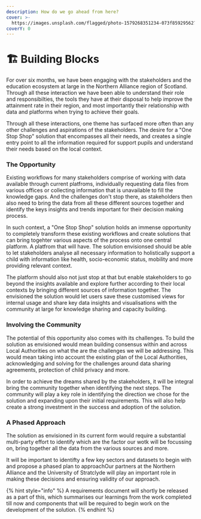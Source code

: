 ```yaml
---
description: How do we go ahead from here?
cover: >-
  https://images.unsplash.com/flagged/photo-1579268351234-073f85929562?crop=entropy&cs=srgb&fm=jpg&ixid=MnwxOTcwMjR8MHwxfHNlYXJjaHw1fHxwYXR0ZXJuc3xlbnwwfHx8fDE2MzU2MDc3MTc&ixlib=rb-1.2.1&q=85
coverY: 0
---
```


# 🏗 Building Blocks

For over six months, we have been engaging with the stakeholders and the education ecosystem at large in the Northern Alliance region of Scotland. Through all these interaction we have been able to understand their role and responsibilties, the tools they have at their disposal to help improve the attainment rate in their region, and most importantly their relationship with data and platforms when trying to achieve their goals.

Through all these interactions, one theme has surfaced more often than any other challenges and aspirations of the stakeholders. The desire for a "One Stop Shop" solution that encompasses all their needs, and creates a single entry point to all the information required for support pupils and understand their needs based on the local context.

### The Opportunity

Existing workflows for many stakeholders comprise of working with data available through current platfroms, individually requesting data files from various offices or collecting information that is unavailable to fill the knowledge gaps. And the challenges don't stop there, as stakeholders then also need to bring the data from all these different sources together and identify the keys insights and trends important for their decision making process.

In such context, a "One Stop Shop" solution holds an immense opportunity to completely transform these existing workflows and create solutions that can bring togehter various aspects of the process onto one central platform. A platfrom that will have. The solution envisionsed should be able to let stakeholders analyse all necessary information to holistically support a child with information like health, socio-economic status, mobility and more providing relevant context.

The platform should also not just stop at that but enable stakeholders to go beyond the insights available and explore further according to their local contexts by bringing different sources of information together. The envisioned the solution would let users save these customised views for internal usage and share key data insights and visualisations with the community at large for knowledge sharing and capacity building.

### Involving the Community

The potential of this opportunity also comes with its challenges. To build the solution as envisioned would mean building consensus within and across Local Authorities on what the are the challenges we will be addressing. This would mean taking into account the existing plan of the Local Authorities, acknowledging and solving for the challenges around data sharing agreements, protection of child privacy and more.

In order to achieve the dreams shared by the stakeholders, it will be integral bring the community together when identifying the next steps. The community will play a key role in identifying the direction we chose for the solution and expanding upon their initial requirements. This will also help create a strong investment in the success and adoption of the solution.

### A Phased Approach

The solution as envisioned in its current form would require a substantial multi-party effort to identify which are the factor our wotk will be focussing on, bring together all the data from the various sources and more.&#x20;

It will be important to identifty a few key sectors and datasets to begin with and propose a phased plan to approachOur partners at the Northern Alliance and the University of Stratclyde will play an important role in making these decisions and ensuring validity of our approach.

{% hint style="info" %}
A requirements document will shortly be released as a part of this, which summarises our learnings from the work completed till now and components that will be required to begin work on the development of the solution.
{% endhint %}
